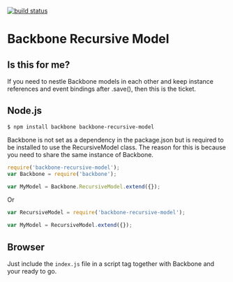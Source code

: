 [![build status](https://secure.travis-ci.org/icetan/backbone-recursive-model.png)](http://travis-ci.org/icetan/backbone-recursive-model)
# Backbone Recursive Model

## Is this for me?

If you need to nestle Backbone models in each other and keep instance
references and event bindings after .save(), then this is the
ticket.

## Node.js

    $ npm install backbone backbone-recursive-model

Backbone is not set as a dependency in the package.json but is required to be
installed to use the RecursiveModel class. The reason for this is because you
need to share the same instance of Backbone.

```javascript
require('backbone-recursive-model');
var Backbone = require('backbone');

var MyModel = Backbone.RecursiveModel.extend({});
```

Or

```javascript
var RecursiveModel = require('backbone-recursive-model');

var MyModel = RecursiveModel.extend({});
```

## Browser

Just include the ```index.js``` file in a script tag together with Backbone and
your ready to go.
